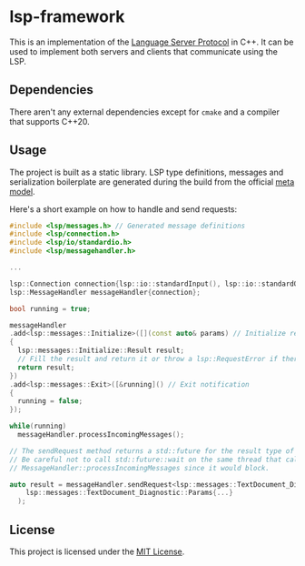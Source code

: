 # lsp-framework

This is an implementation of the [Language Server Protocol](https://microsoft.github.io/language-server-protocol/specifications/lsp/3.17/specification/) in C++. It can be used to implement both servers and clients that communicate using the LSP.

## Dependencies

There aren't any external dependencies except for `cmake` and a compiler that supports C++20.

## Usage

The project is built as a static library. LSP type definitions, messages and serialization boilerplate are generated during the build from the official [meta model](https://github.com/microsoft/language-server-protocol/blob/gh-pages/_specifications/lsp/3.17/metaModel/metaModel.json).  
  
Here's a short example on how to handle and send requests:
```cpp
#include <lsp/messages.h> // Generated message definitions
#include <lsp/connection.h>
#include <lsp/io/standardio.h>
#include <lsp/messagehandler.h>

...

lsp::Connection connection{lsp::io::standardInput(), lsp::io::standardOutput()};
lsp::MessageHandler messageHandler{connection};

bool running = true;

messageHandler
.add<lsp::messages::Initialize>([](const auto& params) // Initialize request
{
  lsp::messages::Initialize::Result result;
  // Fill the result and return it or throw a lsp::RequestError if there was a problem
  return result;
})
.add<lsp::messages::Exit>([&running]() // Exit notification
{
  running = false;
});

while(running)
  messageHandler.processIncomingMessages();

// The sendRequest method returns a std::future for the result type of the message.
// Be careful not to call std::future::wait on the same thread that calls
// MessageHandler::processIncomingMessages since it would block.

auto result = messageHandler.sendRequest<lsp::messages::TextDocument_Diagnostic>(
    lsp::messages::TextDocument_Diagnostic::Params{...}
  );

```

## License

This project is licensed under the [MIT License](LICENSE).
